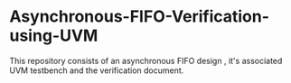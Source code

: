 # Asynchronous-FIFO-Verification-using-UVM

This repository consists of an asynchronous FIFO design , it's associated UVM testbench and the verification document.

